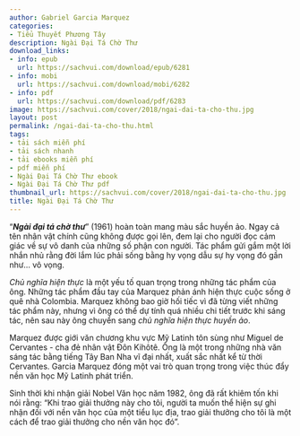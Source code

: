 ```yaml
---
author: Gabriel Garcia Marquez
categories:
- Tiểu Thuyết Phương Tây
description: Ngài Đại Tá Chờ Thư
download_links:
- info: epub
  url: https://sachvui.com/download/epub/6281
- info: mobi
  url: https://sachvui.com/download/mobi/6282
- info: pdf
  url: https://sachvui.com/download/pdf/6283
image: https://sachvui.com/cover/2018/ngai-dai-ta-cho-thu.jpg
layout: post
permalink: /ngai-dai-ta-cho-thu.html
tags:
- tải sách miễn phí
- tải sách nhanh
- tải ebooks miễn phí
- pdf miễn phí
- Ngài Đại Tá Chờ Thư ebook
- Ngài Đại Tá Chờ Thư pdf
thumbnail_url: https://sachvui.com/cover/2018/ngai-dai-ta-cho-thu.jpg
title: Ngài Đại Tá Chờ Thư
---
```


 <div class="item-desc text-justify"> <p>“<strong><em>Ngài đại tá chờ thư</em></strong>” (1961) hoàn toàn mang màu sắc huyền ảo. Ngay cả tên nhân vật chính cũng không được gọi lên, đem lại cho người đọc cảm giác về sự vô danh của những số phận con người. Tác phẩm gửi gắm một lời nhắn nhủ rằng đời lắm lúc phải sống bằng hy vọng dẫu sự hy vọng đó gần như… vô vọng.</p><p><em>Chủ nghĩa hiện thực</em> là một yếu tố quan trọng trong những tác phẩm của ông. Những tác phẩm đầu tay của Marquez phản ánh hiện thực cuộc sống ở quê nhà Colombia. Marquez không bao giờ hối tiếc vì đã từng viết những tác phẩm này, nhưng vì ông có thể dự tính quá nhiều chi tiết trước khi sáng tác, nên sau này ông chuyển sang <em>chủ nghĩa hiện thực huyền ảo</em>.</p><p>Marquez được giới văn chương khu vực Mỹ Latinh tôn sùng như Miguel de Cervantes - cha đẻ nhân vật Đôn Kihôtê. Ông là một trong những nhà văn sáng tác bằng tiếng Tây Ban Nha vĩ đại nhất, xuất sắc nhất kể từ thời Cervantes. Garcia Marquez đóng một vai trò quan trọng trong việc thúc đẩy nền văn học Mỹ Latinh phát triển.</p><p>Sinh thời khi nhận giải Nobel Văn học năm 1982, ông đã rất khiêm tốn khi nói rằng: “Khi trao giải thưởng này cho tôi, người ta muốn thể hiện sự ghi nhận đối với nền văn học của một tiểu lục địa, trao giải thưởng cho tôi là một cách để trao giải thưởng cho nền văn học đó”.</p> </div>